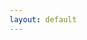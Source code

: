 ```yaml
---
layout: default
---
```


<html>
<head>
    <script>
        
        var video_list = null

        function send_request(){
            var query = document.getElementById('vid_search_query').value
               fetch('https://ansidd.eastus.cloudapp.azure.com:8000/search/?query='+query,{
                method : 'GET',
                headers : {
                    'Content-Type': 'application/json; charset=UTF-8'
                }
            }
        )
        .then(response => response.json())
        .then(function(response){
            console.log(response);
            textarea = document.getElementById('result')
            video_list = response['result'].split(";")

            var i=1,l=video_list.length
            for(i==1; i<=l; i++){
                vid_element = document.getElementById('video'+i)
                vid_source_element = document.getElementById('vid_source_'+i)

                if(i<l){
                    vid_element.removeAttribute('hidden')
                    vid_element.src= "https://videodatabasearjun.blob.core.windows.net/videos/"+video_list[i]+".mp4"
                    //vid_element.src= "https://videodatabasearjun.blob.core.windows.net/videos/video0.mp4"

                }else{
                    vid_element.setAttribute('hidden', 'hidden')
                }

            }

        })
    }

    </script>
</head>
<body>

<center>
<label>Enter text Query:</label>
<input type='text' id='vid_search_query'>
<button id='submit' onClick="send_request()">Search</button>
<br>
<br>
<table>
    <tr>
        <td>
            <video width="320" height="240" controls id="video1" hidden="hidden">
            <source src="assets/bin/movie.mp4" type="video/mp4" id="'vid_source_1">
            </video>
        </td>
        <td>
            <video width="320" height="240" controls id="video2" hidden="hidden">
            <source src="assets/bin/movie.mp4" type="video/mp4" id="'vid_source_2">
            </video>
        </td>
    </tr>
    <tr>
        <td>
            <video width="320" height="240" controls id="video3" hidden="hidden">
            <source src="assets/bin/movie.mp4" type="video/mp4" id="'vid_source_3">
            </video>
        </td>
        <td>
            <video width="320" height="240" controls id="video4" hidden="hidden">
            <source src="assets/bin/movie.mp4" type="video/mp4" id="'vid_source_4">
            </video>
        </td>
    </tr>
    <tr>
        <td>
            <video width="320" height="240" controls id="video5" hidden="hidden">
            <source src="assets/bin/movie.mp4" type="video/mp4" id="'vid_source_5">
            </video><br>
        </td>
        <td>
            <video width="320" height="240" controls id="video6" hidden="hidden">
            <source src="assets/bin/movie.mp4" type="video/mp4" id="'vid_source_6">
            </video><br>
        </td>
    </tr>
    <tr>
        <td>
            <video width="320" height="240" controls id="video7" hidden="hidden">
            <source src="assets/bin/movie.mp4" type="video/mp4" id="'vid_source_7">
            </video><br>
        </td>
        <td>
            <video width="320" height="240" controls id="video8" hidden="hidden">
            <source src="assets/bin/movie.mp4" type="video/mp4" id="'vid_source_8">
            </video><br>
        </td>
    </tr>
    <tr>
        <td>
            <video width="320" height="240" controls id="video9" hidden="hidden">
            <source src="assets/bin/movie.mp4" type="video/mp4" id="'vid_source_9">
            </video><br>
        </td>
        <td>
            <video width="320" height="240" controls id="video10" hidden="hidden">
            <source src="assets/bin/movie.mp4" type="video/mp4" id="'vid_source_10">
            </video><br>
        </td>
    </tr>
</table>
<textarea id="result"></textarea>

</center>
</body>
</html>